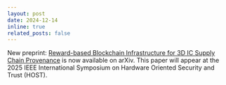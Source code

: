 ```yaml
---
layout: post
date: 2024-12-14
inline: true
related_posts: false
---
```


New preprint:
[Reward-based Blockchain Infrastructure for 3D IC Supply Chain Provenance](https://arxiv.org/abs/2412.08777) is now available on arXiv.
This paper will appear at the 2025 IEEE International Symposium on Hardware Oriented Security and Trust (HOST).